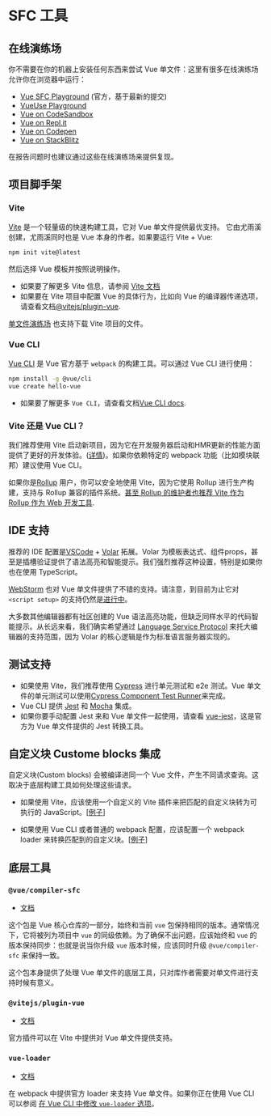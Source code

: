 # SFC 工具

## 在线演练场

你不需要在你的机器上安装任何东西来尝试 Vue 单文件：这里有很多在线演练场允许你在浏览器中运行：

- [Vue SFC Playground](https://sfc.vuejs.org) (官方，基于最新的提交)
- [VueUse Playground](https://play.vueuse.org)
- [Vue on CodeSandbox](https://codesandbox.io/s/vue-3)
- [Vue on Repl.it](https://replit.com/@templates/VueJS-with-Vite)
- [Vue on Codepen](https://codepen.io/pen/editor/vue)
- [Vue on StackBlitz](https://stackblitz.com/fork/vue)

在报告问题时也建议通过这些在线演练场来提供复现。

## 项目脚手架

### Vite

[Vite](https://vitejs.dev/) 是一个轻量级的快速构建工具，它对 Vue 单文件提供最优支持。 它由尤雨溪创建，尤雨溪同时也是 Vue 本身的作者。如果要运行 Vite + Vue:

```sh
npm init vite@latest
```

然后选择 Vue 模板并按照说明操作。

- 如果要了解更多 Vite 信息，请参阅 [Vite 文档](https://vitejs.dev/guide/)
- 如果要在 Vite 项目中配置 Vue 的具体行为，比如向 Vue 的编译器传递选项，请查看文档[@vitejs/plugin-vue](https://github.com/vitejs/vite/tree/main/packages/plugin-vue#readme).

[单文件演练场](https://sfc.vuejs.org/) 也支持下载 Vite 项目的文件。

### Vue CLI

[Vue CLI](https://cli.vuejs.org/) 是 Vue 官方基于 `webpack` 的构建工具。可以通过 Vue CLI 进行使用：

```sh
npm install -g @vue/cli
vue create hello-vue
```

- 如果要了解更多 `Vue CLI`，请查看文档[Vue CLI docs](https://cli.vuejs.org/guide/installation.html).

### Vite 还是 Vue CLI？

我们推荐使用 Vite 启动新项目，因为它在开发服务器启动和HMR更新的性能方面提供了更好的开发体验。([详情](https://vitejs.dev/guide/why.html))。如果你依赖特定的 webpack 功能（比如模块联邦）建议使用 Vue CLI。

如果你是[Rollup](https://rollupjs.org/) 用户，你可以安全地使用 Vite，因为它使用 Rollup 进行生产构建，支持与 Rollup 兼容的插件系统。[甚至 Rollup 的维护者也推荐 Vite 作为 Rollup 作为 Web 开发工具](https://twitter.com/lukastaegert/status/1412119729431584774).

## IDE 支持

推荐的 IDE 配置是[VSCode](https://code.visualstudio.com/) + [Volar](https://github.com/johnsoncodehk/volar) 拓展。Volar 为模板表达式、组件props，甚至是插槽验证提供了语法高亮和智能提示。我们强烈推荐这种设置，特别是如果你也在使用 TypeScript。

[WebStorm](https://www.jetbrains.com/webstorm/) 也对 Vue 单文件提供了不错的支持。请注意，到目前为止它对 `<script setup>` 的支持仍然是[进行中](https://youtrack.jetbrains.com/issue/WEB-49000)。

大多数其他编辑器都有社区创建的 Vue 语法高亮功能，但缺乏同样水平的代码智能提示。从长远来看，我们确实希望通过 [Language Service Protocol](https://microsoft.github.io/language-server-protocol/) 来托大编辑器的支持范围，因为 Volar 的核心逻辑是作为标准语言服务器实现的。

## 测试支持

- 如果使用 Vite，我们推荐使用 [Cypress](https://www.cypress.io/) 进行单元测试和 e2e 测试。Vue 单文件的单元测试可以使用[Cypress Component Test Runner](https://www.cypress.io/blog/2021/04/06/introducing-the-cypress-component-test-runner/)来完成。
- Vue CLI 提供 [Jest](https://jestjs.io/) 和 [Mocha](https://mochajs.org/) 集成。
- 如果你要手动配置 Jest 来和 Vue 单文件一起使用，请查看 [vue-jest](https://github.com/vuejs/vue-jest)，这是官方为 Vue 单文件提供的 Jest 转换工具。

## 自定义块 Custome blocks 集成

自定义块(Custom blocks) 会被编译进同一个 Vue 文件，产生不同请求查询。这取决于底层构建工具如何处理这些请求。

- 如果使用 Vite，应该使用一个自定义的 Vite 插件来把匹配的自定义块转为可执行的 JavaScript。[[例子](https://github.com/vitejs/vite/tree/main/packages/plugin-vue#example-for-transforming-custom-blocks)]

- 如果使用 Vue CLI 或者普通的 webpack 配置，应该配置一个 webpack loader 来转换匹配到的自定义块。[[例子](https://vue-loader.vuejs.org/guide/custom-blocks.html#custom-blocks)]

## 底层工具

### `@vue/compiler-sfc`

- [文档](https://github.com/vuejs/vue-next/tree/master/packages/compiler-sfc)

这个包是 Vue 核心仓库的一部分，始终和当前 `vue` 包保持相同的版本。通常情况下，它将被列为项目中 `vue` 的同级依赖。为了确保不出问题，应该始终和 `vue` 的版本保持同步：也就是说当你升级 `vue` 版本时候，应该同时升级 `@vue/compiler-sfc` 来保持一致。

这个包本身提供了处理 Vue 单文件的底层工具，只对库作者需要对单文件进行支持时候有意义。

### `@vitejs/plugin-vue`

- [文档](https://github.com/vitejs/vite/tree/main/packages/plugin-vue)

官方插件可以在 Vite 中提供对 Vue 单文件提供支持。

### `vue-loader`

- [文档](https://vue-loader.vuejs.org/)

在 webpack 中提供官方 loader 来支持 Vue 单文件。如果你正在使用 Vue CLI 可以参阅 [在 Vue CLI 中修改 `vue-loader` 选项](https://cli.vuejs.org/guide/webpack.html#modifying-options-of-a-loader)。
